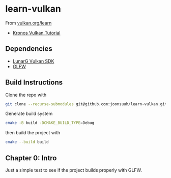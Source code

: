 # learn-vulkan

From [vulkan.org/learn](https://www.vulkan.org/learn)

- [Kronos Vulkan Tutorial](https://docs.vulkan.org/tutorial/latest)

## Dependencies

- [LunarG Vulkan SDK](https://vulkan.lunarg.com/)
- [GLFW](https://github.com/glfw/glfw)

## Build Instructions

Clone the repo with

```bash
git clone --recurse-submodules git@github.com:joonsuuh/learn-vulkan.git
```

Generate build system

```bash
cmake -B build -DCMAKE_BUILD_TYPE=Debug
```

then build the project with

```bash
cmake --build build
```

## Chapter 0: Intro

Just a simple test to see if the project builds properly with GLFW.
